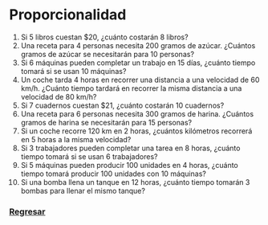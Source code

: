 # Proporcionalidad
1. Si 5 libros cuestan $20, ¿cuánto costarán 8 libros?
2. Una receta para 4 personas necesita 200 gramos de azúcar. ¿Cuántos gramos de azúcar se necesitarán para 10 personas?
3. Si 6 máquinas pueden completar un trabajo en 15 días, ¿cuánto tiempo tomará si se usan 10 máquinas?
4. Un coche tarda 4 horas en recorrer una distancia a una velocidad de 60 km/h. ¿Cuánto tiempo tardará en recorrer la misma distancia a una velocidad de 80 km/h?
5. Si 7 cuadernos cuestan $21, ¿cuánto costarán 10 cuadernos?
6. Una receta para 6 personas necesita 300 gramos de harina. ¿Cuántos gramos de harina se necesitarán para 15 personas?
7. Si un coche recorre 120 km en 2 horas, ¿cuántos kilómetros recorrerá en 5 horas a la misma velocidad?
8. Si 3 trabajadores pueden completar una tarea en 8 horas, ¿cuánto tiempo tomará si se usan 6 trabajadores?
9. Si 5 máquinas pueden producir 100 unidades en 4 horas, ¿cuánto tiempo tomará producir 100 unidades con 10 máquinas?
10. Si una bomba llena un tanque en 12 horas, ¿cuánto tiempo tomarán 3 bombas para llenar el mismo tanque?
    



### [Regresar](README.md)
